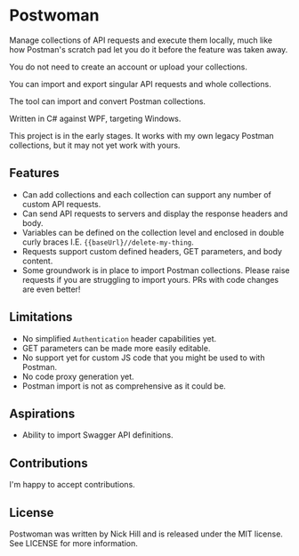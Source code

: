 # Postwoman

Manage collections of API requests and execute them locally, much like how Postman's scratch pad let you do it before the feature was taken away.

You do not need to create an account or upload your collections.

You can import and export singular API requests and whole collections.

The tool can import and convert Postman collections.

Written in C# against WPF, targeting Windows.

This project is in the early stages. It works with my own legacy Postman collections, but it may not yet work with yours.

## Features

- Can add collections and each collection can support any number of custom API requests.
- Can send API requests to servers and display the response headers and body.
- Variables can be defined on the collection level and enclosed in double curly braces I.E. `{{baseUrl}//delete-my-thing`.
- Requests support custom defined headers, GET parameters, and body content.
- Some groundwork is in place to import Postman collections. Please raise requests if you are struggling to import yours. PRs with code changes are even better!

## Limitations

- No simplified `Authentication` header capabilities yet.
- GET parameters can be made more easily editable.
- No support yet for custom JS code that you might be used to with Postman.
- No code proxy generation yet.
- Postman import is not as comprehensive as it could be.

## Aspirations

- Ability to import Swagger API definitions.

## Contributions

I'm happy to accept contributions.

## License

Postwoman was written by Nick Hill and is released under the MIT license. See LICENSE for more information.